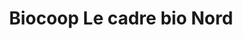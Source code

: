 ---
title: "Biocoop Le cadre bio Nord"
url: /saumur/biocoop-le-cadre-bio-nord/
shop: supermarché
---